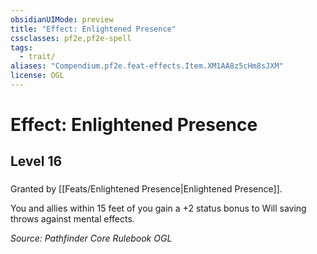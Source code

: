 ```yaml
---
obsidianUIMode: preview
title: "Effect: Enlightened Presence"
cssclasses: pf2e,pf2e-spell
tags:
  - trait/
aliases: "Compendium.pf2e.feat-effects.Item.XM1AA8z5cHm8sJXM"
license: OGL
---
```

# Effect: Enlightened Presence
## Level 16
### 






Granted by [[Feats/Enlightened Presence|Enlightened Presence]].

You and allies within 15 feet of you gain a +2 status bonus to Will saving throws against mental effects.

*Source: Pathfinder Core Rulebook*
*OGL*